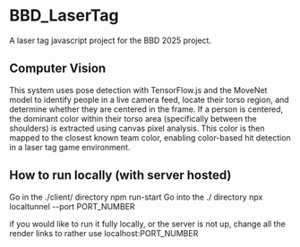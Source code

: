 # BBD_LaserTag
A laser tag javascript project for the BBD 2025 project.

## Computer Vision

This system uses pose detection with TensorFlow.js and the MoveNet model to identify people in a live camera feed, locate their torso region, and determine whether they are centered in the frame. If a person is centered, the dominant color within their torso area (specifically between the shoulders) is extracted using canvas pixel analysis. This color is then mapped to the closest known team color, enabling color-based hit detection in a laser tag game environment.

## How to run locally (with server hosted)

Go in the ./client/ directory
npm run-start
Go into the ./ directory
npx localtunnel --port PORT_NUMBER

if you would like to run it fully locally, or the server is not up, change all the render links to rather use localhost:PORT_NUMBER
